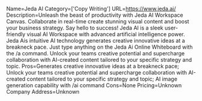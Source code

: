 Name=Jeda AI
Category=['Copy Writing']
URL=https://www.jeda.ai/
Description=Unleash the beast of productivity with Jeda AI Workspace Canvas. Collaborate in real-time create stunning visual content and boost your business strategy. Say hello to success! Jeda AI is a sleek user-friendly visual AI Workspace with advanced artificial intelligence power. Jeda Ais intuitive AI technology generates creative innovative ideas at a breakneck pace. Just type anything on the Jeda Ai Online Whiteboard with the /a command. Unlock your teams creative potential and supercharge collaboration with AI-created content tailored to your specific strategy and topic.
Pros=Generates creative innovative ideas at a breakneck pace; Unlock your teams creative potential and supercharge collaboration with AI-created content tailored to your specific strategy and topic; AI image generation capability with /ai command
Cons=None
Pricing=Unknown
Company Address=Unknown
